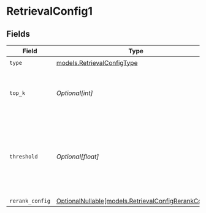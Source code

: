 # RetrievalConfig1


## Fields

| Field                                                                                               | Type                                                                                                | Required                                                                                            | Description                                                                                         |
| --------------------------------------------------------------------------------------------------- | --------------------------------------------------------------------------------------------------- | --------------------------------------------------------------------------------------------------- | --------------------------------------------------------------------------------------------------- |
| `type`                                                                                              | [models.RetrievalConfigType](../models/retrievalconfigtype.md)                                      | :heavy_check_mark:                                                                                  | N/A                                                                                                 |
| `top_k`                                                                                             | *Optional[int]*                                                                                     | :heavy_minus_sign:                                                                                  | Used to filter chunks that are most similar to the query                                            |
| `threshold`                                                                                         | *Optional[float]*                                                                                   | :heavy_minus_sign:                                                                                  | Used to filter chunks that are most similar to the query. A value of `0` will be consider disabled. |
| `rerank_config`                                                                                     | [OptionalNullable[models.RetrievalConfigRerankConfig]](../models/retrievalconfigrerankconfig.md)    | :heavy_minus_sign:                                                                                  | N/A                                                                                                 |